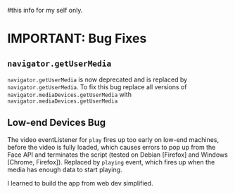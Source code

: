 #this info for my self only.
# IMPORTANT: Bug Fixes

## `navigator.getUserMedia`

`navigator.getUserMedia` is now deprecated and is replaced by `navigator.getUserMedia`. To fix this bug replace all versions of `navigator.mediaDevices.getUserMedia` with `navigator.mediaDevices.getUserMedia`

## Low-end Devices Bug

The video eventListener for `play` fires up too early on low-end machines, before the video is fully loaded, which causes errors to pop up from the Face API and terminates the script (tested on Debian [Firefox] and Windows [Chrome, Firefox]). Replaced by `playing` event, which fires up when the media has enough data to start playing.


I learned to build the app from web dev simplified.
